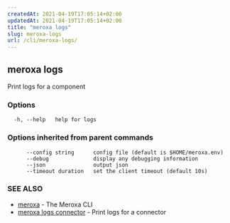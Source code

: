 ```yaml
---
createdAt: 2021-04-19T17:05:14+02:00
updatedAt: 2021-04-19T17:05:14+02:00
title: "meroxa logs"
slug: meroxa-logs
url: /cli/meroxa-logs/
---
```

## meroxa logs

Print logs for a component

### Options

```
  -h, --help   help for logs
```

### Options inherited from parent commands

```
      --config string      config file (default is $HOME/meroxa.env)
      --debug              display any debugging information
      --json               output json
      --timeout duration   set the client timeout (default 10s)
```

### SEE ALSO

* [meroxa](/cli/meroxa/)	 - The Meroxa CLI
* [meroxa logs connector](/cli/meroxa-logs-connector/)	 - Print logs for a connector

